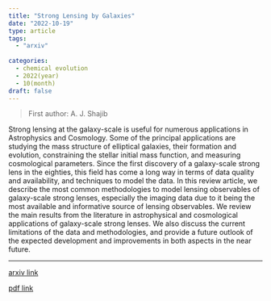 ```yaml
---
title: "Strong Lensing by Galaxies"
date: "2022-10-19"
type: article
tags:
  - "arxiv"
  
categories:
  - chemical evolution
  - 2022(year)
  - 10(month)
draft: false
---
```

> First author: A. J. Shajib

 Strong lensing at the galaxy-scale is useful for numerous applications in
Astrophysics and Cosmology. Some of the principal applications are studying the
mass structure of elliptical galaxies, their formation and evolution,
constraining the stellar initial mass function, and measuring cosmological
parameters. Since the first discovery of a galaxy-scale strong lens in the
eighties, this field has come a long way in terms of data quality and
availability, and techniques to model the data. In this review article, we
describe the most common methodologies to model lensing observables of
galaxy-scale strong lenses, especially the imaging data due to it being the
most available and informative source of lensing observables. We review the
main results from the literature in astrophysical and cosmological applications
of galaxy-scale strong lenses. We also discuss the current limitations of the
data and methodologies, and provide a future outlook of the expected
development and improvements in both aspects in the near future.

---
[arxiv link](http://arxiv.org/abs/2210.10790v1)

[pdf link](http://arxiv.org/pdf/2210.10790v1)